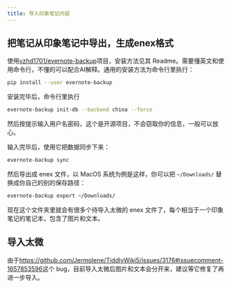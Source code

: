 ```yaml
---
title: 导入印象笔记内容
---
```


## 把笔记从印象笔记中导出，生成enex格式

使用[vzhd1701/evernote-backup](https://github.com/vzhd1701/evernote-backup)项目，安装方法见其 Readme。需要懂英文和使用命令行，不懂的可以配合AI解释。通用的安装方法为命令行里执行：

```sh
pip install --user evernote-backup
```

安装完毕后，命令行里执行

```sh
evernote-backup init-db --backend china --force
```

然后按提示输入用户名密码，这个是开源项目，不会窃取你的信息，一般可以放心。

输入完毕后，使用它把数据同步下来：

```sh
evernote-backup sync
```

然后导出成 enex 文件，以 MacOS 系统为例是这样，你可以把 `~/Downloads/` 替换成你自己的别的保存路径：

```sh
evernote-backup export ~/Downloads/
```

现在这个文件夹里就会有很多个待导入太微的 enex 文件了，每个相当于一个印象笔记的笔记本，包含了图片和文本。

## 导入太微

由于<https://github.com/Jermolene/TiddlyWiki5/issues/3176#issuecomment-1657853596>这个 bug，目前导入太微后图片和文本会分开来，建议等它修复了再进一步导入。